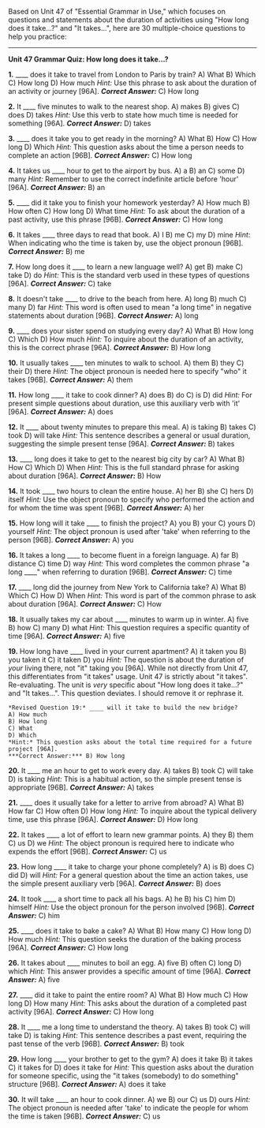 Based on Unit 47 of "Essential Grammar in Use," which focuses on questions and statements about the duration of activities using "How long does it take...?" and "It takes...", here are 30 multiple-choice questions to help you practice:

---

**Unit 47 Grammar Quiz: How long does it take...?**

**1.** ____ does it take to travel from London to Paris by train?
    A) What
    B) Which
    C) How long
    D) How much
    *Hint:* Use this phrase to ask about the duration of an activity or journey [96A].
    ***Correct Answer:*** C) How long

**2.** It ____ five minutes to walk to the nearest shop.
    A) makes
    B) gives
    C) does
    D) takes
    *Hint:* Use this verb to state how much time is needed for something [96A].
    ***Correct Answer:*** D) takes

**3.** ____ does it take you to get ready in the morning?
    A) What
    B) How
    C) How long
    D) Which
    *Hint:* This question asks about the time a person needs to complete an action [96B].
    ***Correct Answer:*** C) How long

**4.** It takes us ____ hour to get to the airport by bus.
    A) a
    B) an
    C) some
    D) many
    *Hint:* Remember to use the correct indefinite article before 'hour' [96A].
    ***Correct Answer:*** B) an

**5.** ____ did it take you to finish your homework yesterday?
    A) How much
    B) How often
    C) How long
    D) What time
    *Hint:* To ask about the duration of a past activity, use this phrase [96B].
    ***Correct Answer:*** C) How long

**6.** It takes ____ three days to read that book.
    A) I
    B) me
    C) my
    D) mine
    *Hint:* When indicating who the time is taken by, use the object pronoun [96B].
    ***Correct Answer:*** B) me

**7.** How long does it ____ to learn a new language well?
    A) get
    B) make
    C) take
    D) do
    *Hint:* This is the standard verb used in these types of questions [96A].
    ***Correct Answer:*** C) take

**8.** It doesn't take ____ to drive to the beach from here.
    A) long
    B) much
    C) many
    D) far
    *Hint:* This word is often used to mean "a long time" in negative statements about duration [96B].
    ***Correct Answer:*** A) long

**9.** ____ does your sister spend on studying every day?
    A) What
    B) How long
    C) Which
    D) How much
    *Hint:* To inquire about the duration of an activity, this is the correct phrase [96A].
    ***Correct Answer:*** B) How long

**10.** It usually takes ____ ten minutes to walk to school.
    A) them
    B) they
    C) their
    D) there
    *Hint:* The object pronoun is needed here to specify "who" it takes [96B].
    ***Correct Answer:*** A) them

**11.** How long ____ it take to cook dinner?
    A) does
    B) do
    C) is
    D) did
    *Hint:* For present simple questions about duration, use this auxiliary verb with 'it' [96A].
    ***Correct Answer:*** A) does

**12.** It ____ about twenty minutes to prepare this meal.
    A) is taking
    B) takes
    C) took
    D) will take
    *Hint:* This sentence describes a general or usual duration, suggesting the simple present tense [96A].
    ***Correct Answer:*** B) takes

**13.** ____ long does it take to get to the nearest big city by car?
    A) What
    B) How
    C) Which
    D) When
    *Hint:* This is the full standard phrase for asking about duration [96A].
    ***Correct Answer:*** B) How

**14.** It took ____ two hours to clean the entire house.
    A) her
    B) she
    C) hers
    D) itself
    *Hint:* Use the object pronoun to specify who performed the action and for whom the time was spent [96B].
    ***Correct Answer:*** A) her

**15.** How long will it take ____ to finish the project?
    A) you
    B) your
    C) yours
    D) yourself
    *Hint:* The object pronoun is used after 'take' when referring to the person [96B].
    ***Correct Answer:*** A) you

**16.** It takes a long ____ to become fluent in a foreign language.
    A) far
    B) distance
    C) time
    D) way
    *Hint:* This word completes the common phrase "a long ____" when referring to duration [96B].
    ***Correct Answer:*** C) time

**17.** ____ long did the journey from New York to California take?
    A) What
    B) Which
    C) How
    D) When
    *Hint:* This word is part of the common phrase to ask about duration [96A].
    ***Correct Answer:*** C) How

**18.** It usually takes my car about ____ minutes to warm up in winter.
    A) five
    B) how
    C) many
    D) what
    *Hint:* This question requires a specific quantity of time [96A].
    ***Correct Answer:*** A) five

**19.** How long have ____ lived in your current apartment?
    A) it taken you
    B) you taken it
    C) it taken
    D) you
    *Hint:* The question is about the duration of *your* living there, not "it" taking you [96A]. While not directly from Unit 47, this differentiates from "it takes" usage. Unit 47 is strictly about "it takes". Re-evaluating. The unit is *very* specific about "How long does it take...?" and "It takes...". This question deviates. I should remove it or rephrase it.

    *Revised Question 19:* ____ will it take to build the new bridge?
    A) How much
    B) How long
    C) What
    D) Which
    *Hint:* This question asks about the total time required for a future project [96A].
    ***Correct Answer:*** B) How long

**20.** It ____ me an hour to get to work every day.
    A) takes
    B) took
    C) will take
    D) is taking
    *Hint:* This is a habitual action, so the simple present tense is appropriate [96B].
    ***Correct Answer:*** A) takes

**21.** ____ does it usually take for a letter to arrive from abroad?
    A) What
    B) How far
    C) How often
    D) How long
    *Hint:* To inquire about the typical delivery time, use this phrase [96A].
    ***Correct Answer:*** D) How long

**22.** It takes ____ a lot of effort to learn new grammar points.
    A) they
    B) them
    C) us
    D) we
    *Hint:* The object pronoun is required here to indicate who expends the effort [96B].
    ***Correct Answer:*** C) us

**23.** How long ____ it take to charge your phone completely?
    A) is
    B) does
    C) did
    D) will
    *Hint:* For a general question about the time an action takes, use the simple present auxiliary verb [96A].
    ***Correct Answer:*** B) does

**24.** It took ____ a short time to pack all his bags.
    A) he
    B) his
    C) him
    D) himself
    *Hint:* Use the object pronoun for the person involved [96B].
    ***Correct Answer:*** C) him

**25.** ____ does it take to bake a cake?
    A) What
    B) How many
    C) How long
    D) How much
    *Hint:* This question seeks the duration of the baking process [96A].
    ***Correct Answer:*** C) How long

**26.** It takes about ____ minutes to boil an egg.
    A) five
    B) often
    C) long
    D) which
    *Hint:* This answer provides a specific amount of time [96A].
    ***Correct Answer:*** A) five

**27.** ____ did it take to paint the entire room?
    A) What
    B) How much
    C) How long
    D) How many
    *Hint:* This asks about the duration of a completed past activity [96A].
    ***Correct Answer:*** C) How long

**28.** It ____ me a long time to understand the theory.
    A) takes
    B) took
    C) will take
    D) is taking
    *Hint:* This sentence describes a past event, requiring the past tense of the verb [96B].
    ***Correct Answer:*** B) took

**29.** How long ____ your brother to get to the gym?
    A) does it take
    B) it takes
    C) it takes for
    D) does it take for
    *Hint:* This question asks about the duration for someone specific, using the "it takes (somebody) to do something" structure [96B].
    ***Correct Answer:*** A) does it take

**30.** It will take ____ an hour to cook dinner.
    A) we
    B) our
    C) us
    D) ours
    *Hint:* The object pronoun is needed after 'take' to indicate the people for whom the time is taken [96B].
    ***Correct Answer:*** C) us